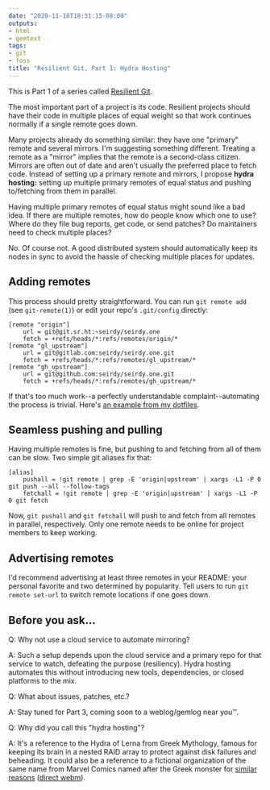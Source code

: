 ```yaml
---
date: "2020-11-18T18:31:15-08:00"
outputs:
- html
- gemtext
tags:
- git
- foss
title: "Resilient Git, Part 1: Hydra Hosting"
---
```


This is Part 1 of a series called [Resilient
Git](../../../2020/11/17/git-workflow-0.html).

The most important part of a project is its code. Resilient projects should have
their code in multiple places of equal weight so that work continues normally if a
single remote goes down.

Many projects already do something similar: they have one "primary" remote and
several mirrors. I'm suggesting something different. Treating a remote as a "mirror"
implies that the remote is a second-class citizen. Mirrors are often out of date and
aren't usually the preferred place to fetch code. Instead of setting up a primary
remote and mirrors, I propose **hydra hosting:** setting up multiple primary remotes
of equal status and pushing to/fetching from them in parallel.

Having multiple primary remotes of equal status might sound like a bad idea. If there
are multiple remotes, how do people know which one to use? Where do they file bug
reports, get code, or send patches? Do maintainers need to check multiple places?

No. Of course not. A good distributed system should automatically keep its nodes in
sync to avoid the hassle of checking multiple places for updates.

## Adding remotes

This process should pretty straightforward. You can run `git remote add` (see
`git-remote(1)`) or edit your repo's `.git/config` directly:

``` gitconfig
[remote "origin"]
	url = git@git.sr.ht:~seirdy/seirdy.one
	fetch = +refs/heads/*:refs/remotes/origin/*
[remote "gl_upstream"]
	url = git@gitlab.com:seirdy/seirdy.one.git
	fetch = +refs/heads/*:refs/remotes/gl_upstream/*
[remote "gh_upstream"]
	url = git@github.com:seirdy/seirdy.one.git
	fetch = +refs/heads/*:refs/remotes/gh_upstream/*
```

If that's too much work--a perfectly understandable complaint--automating the process
is trivial. Here's [an example from my
dotfiles](https://git.sr.ht/~seirdy/dotfiles/tree/master/Executables/shell-scripts/bin/git-remote-setup).

## Seamless pushing and pulling

Having multiple remotes is fine, but pushing to and fetching from all of them can be
slow. Two simple git aliases fix that:

``` gitconfig
[alias]
	pushall = !git remote | grep -E 'origin|upstream' | xargs -L1 -P 0 git push --all --follow-tags
	fetchall = !git remote | grep -E 'origin|upstream' | xargs -L1 -P 0 git fetch
```

Now, `git pushall` and `git fetchall` will push to and fetch from all remotes in
parallel, respectively. Only one remote needs to be online for project members to
keep working.

## Advertising remotes

I'd recommend advertising at least three remotes in your README: your personal
favorite and two determined by popularity. Tell users to run `git remote set-url` to
switch remote locations if one goes down.

## Before you ask...

Q: Why not use a cloud service to automate mirroring?

A: Such a setup depends upon the cloud service and a primary repo for that service to
watch, defeating the purpose (resiliency). Hydra hosting automates this without
introducing new tools, dependencies, or closed platforms to the mix.

Q: What about issues, patches, etc.?

A: Stay tuned for Part 3, coming soon to a weblog/gemlog near you™.

Q: Why did you call this "hydra hosting"?

A: It's a reference to the Hydra of Lerna from Greek Mythology, famous for keeping
its brain in a nested RAID array to protect against disk failures and beheading. It
could also be a reference to a fictional organization of the same name from Marvel
Comics named after the Greek monster for [similar
reasons](https://www.youtube.com/watch?v=assccoyvntI&t=37) ([direct
webm](https://seirdy.one/misc/hail_hydra.webm)).

